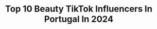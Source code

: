 ---
title: Top 10 Beauty TikTok Influencers In Portugal In 2024
description: >-
  Find top beauty TikTok influencers in Portugal in 2024. Most popular hashtags: #fyp #foryou #foryoupage #portugal.
platform: TikTok
hits: 16
text_top: Discover the most popular TikTok accounts on inBeat.
text_bottom: inBeat aggregates 16 TikTok influencers like this in Portugal for you to contact.
profiles:
  - username: "patriciaabreu10"
    fullname: >-
      Patricia Abreu 💓
    bio: >-
      VÍDEO NOVO NO YOUTUBE 👇🏻
    location: "Portugal"
    followers: 24000
    engagement: 1290
    commentsToLikes: 0.083973
    id: ck8s5y2zshzhh0j7890qfdlzq
    verified: false
    hashtags: "#tiktok, #diadomusicaly, #foryou, #dance"
  - username: "kinironeko"
    fullname: >-
      kiniro neko
    bio: >-
      🧡🤍British Shorthair🤍🧡 Follow us on Instagram🦁
    location: "Portugal"
    followers: 482100
    engagement: 1635
    commentsToLikes: 0.019297
    id: ckb9bi6atxu510j237vuuj5hp
    verified: false
    hashtags: "#fyp, #omg, #foryou, #kinironeko"
  - username: "mcloughlingirls"
    fullname: >-
      Mcloughlin Girls🦋
    bio: >-
      📥 mcgirls@wermedia.co.uk TikTokers control our day 👇🏼
    location: "Portugal"
    followers: 2200000
    engagement: 1362
    commentsToLikes: 0.006724
    id: ck8otb86dkgch0j78lzoixcb2
    verified: false
    hashtags: "#fyp, #foryoupage, #viral, #berightbackworld"
  - username: "mafi.o.t"
    fullname: >-
      Mafiot✨
    bio: >-
      Ig: mafi.o.t Don’t forget to smile🌙
    location: "Portugal"
    followers: 3614
    engagement: 953
    commentsToLikes: 0.022581
    id: ckacaqocoh5780i78151002tw
    verified: false
    hashtags: "#viral, #fyp, #ft, #fy"
  - username: "fabicardoso123"
    fullname: >-
      Fabi 
    bio: >-
      Sigammm :”)
    location: "Portugal"
    followers: 101400
    engagement: 758
    commentsToLikes: 0.007126
    id: ck83zbjeczf950j78rp3wdw9x
    verified: false
    hashtags: "#portugal, #talent, #destaque, #foryou"
  - username: "kimkardashian.westt"
    fullname: >-
      Kim Kardashian
    bio: >-
      
    location: "Portugal"
    followers: 407300
    engagement: 687
    commentsToLikes: 0.019212
    id: ck9eqgv1gx58f0j788erj6xox
    verified: false
    hashtags: "#makeup, #trending, #xyzbca, #foryoupage"
  - username: "mymig"
    fullname: >-
      MyMig
    bio: >-
      •XXV ♏ •Azores 📍 São Miguel 🇵🇹
    location: "Portugal"
    followers: 3212
    engagement: 438
    commentsToLikes: 0.006568
    id: ckac415luc7fs0i78gp2kitep
    verified: false
    hashtags: "#idades, #bestvideo, #comedy, #desaparecechallenge"
  - username: "lovelysaini420"
    fullname: >-
      Lovely saini
    bio: >-
      #Singhpure_Ala_Saini HR41 🇮🇳🇬🇧🇵🇹 insta/fb/snapchat/twitter @lovelysaini420
    location: "Portugal"
    followers: 4472
    engagement: 829
    commentsToLikes: 0.019275
    id: ck9evglguian50j7876h9gy63
    verified: false
    hashtags: "#beautiful, #singhpure, #haryana, #portugal"
  - username: "creativeaway"
    fullname: >-
      creativeaway
    bio: >-
      Got some ideas to share #𝔦𝔪𝔞𝔤𝔦𝔫𝔢 #𝔯𝔢𝔠𝔬𝔯𝔡 #𝔠𝔯𝔢𝔞𝔱𝔢 🇵🇹✈️🌍
    location: "Portugal"
    followers: 41000
    engagement: 821
    commentsToLikes: 0.011019
    id: ckd0kjiwufynm0j23uwwxvaix
    verified: false
    hashtags: "#budapest, #winter, #foryou, #beautiful"
  - username: "p.t__"
    fullname: >-
      Portugal aesthetic
    bio: >-
      Olá bem vinda/o a minha conta, espero que gostes!🇵🇹Videos todos os dias✨
    location: "Portugal"
    followers: 66100
    engagement: 1712
    commentsToLikes: 0.036713
    id: ckavdexhmlfj80j23js8vek2u
    verified: false
    hashtags: "#tuga, #europe, #music, #portugal"
---